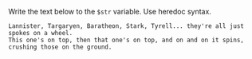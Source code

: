 
Write the text below to the `$str` variable. Use heredoc syntax.

    Lannister, Targaryen, Baratheon, Stark, Tyrell... they're all just spokes on a wheel.
    This one's on top, then that one's on top, and on and on it spins, crushing those on the ground.
